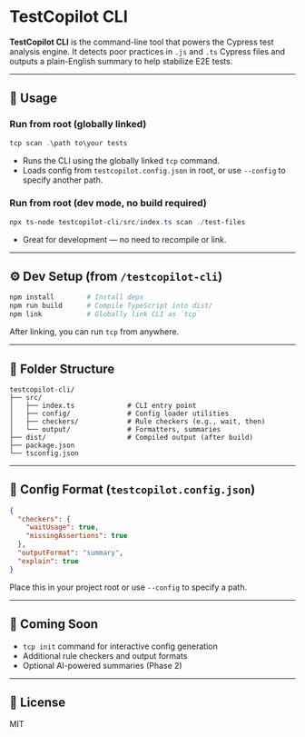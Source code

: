 # TestCopilot CLI

**TestCopilot CLI** is the command-line tool that powers the Cypress test analysis engine. It detects poor practices in `.js` and `.ts` Cypress files and outputs a plain-English summary to help stabilize E2E tests.

---

## 🚀 Usage

### Run from root (globally linked)
```powershell
tcp scan .\path	to\your	tests
```

- Runs the CLI using the globally linked `tcp` command.
- Loads config from `testcopilot.config.json` in root, or use `--config` to specify another path.

### Run from root (dev mode, no build required)
```powershell
npx ts-node testcopilot-cli/src/index.ts scan ./test-files
```

- Great for development — no need to recompile or link.

---

## ⚙️ Dev Setup (from `/testcopilot-cli`)

```powershell
npm install        # Install deps
npm run build      # Compile TypeScript into dist/
npm link           # Globally link CLI as `tcp`
```

After linking, you can run `tcp` from anywhere.

---

## 📁 Folder Structure

```
testcopilot-cli/
├── src/
│   ├── index.ts             # CLI entry point
│   ├── config/              # Config loader utilities
│   ├── checkers/            # Rule checkers (e.g., wait, then)
│   └── output/              # Formatters, summaries
├── dist/                    # Compiled output (after build)
├── package.json
└── tsconfig.json
```

---

## 🔧 Config Format (`testcopilot.config.json`)

```json
{
  "checkers": {
    "waitUsage": true,
    "missingAssertions": true
  },
  "outputFormat": "summary",
  "explain": true
}
```

Place this in your project root or use `--config` to specify a path.

---

## 🧪 Coming Soon

- `tcp init` command for interactive config generation
- Additional rule checkers and output formats
- Optional AI-powered summaries (Phase 2)

---

## 📄 License

MIT
